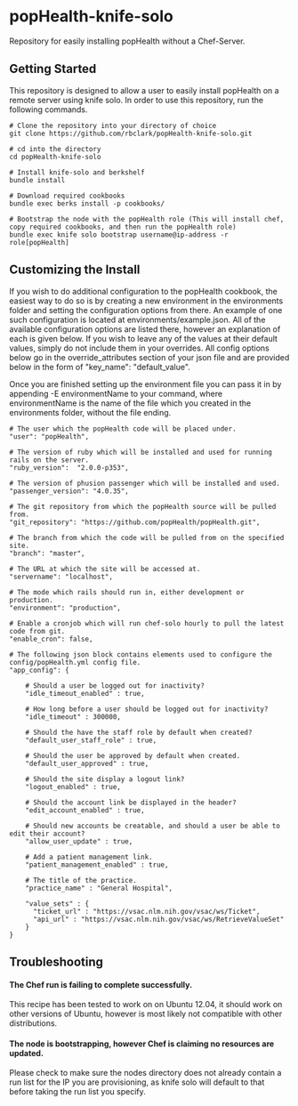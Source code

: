 popHealth-knife-solo
====================

Repository for easily installing popHealth without a Chef-Server.

Getting Started
-----

This repository is designed to allow a user to easily install popHealth on a remote server using knife solo. In order to use this repository, run the following commands.

    # Clone the repository into your directory of choice
    git clone https://github.com/rbclark/popHealth-knife-solo.git
    
    # cd into the directory
    cd popHealth-knife-solo

    # Install knife-solo and berkshelf
    bundle install

    # Download required cookbooks
    bundle exec berks install -p cookbooks/

    # Bootstrap the node with the popHealth role (This will install chef, copy required cookbooks, and then run the popHealth role)
    bundle exec knife solo bootstrap username@ip-address -r role[popHealth]

Customizing the Install
-----

If you wish to do additional configuration to the popHealth cookbook, the easiest way to do so is by creating a new environment in the environments folder and setting the configuration options from there. An example of one such configuration is located at environments/example.json. All of the available configuration options are listed there, however an explanation of each is given below. If you wish to leave any of the values at their default values, simply do not include them in your overrides. All config options below go in the override_attributes section of your json file and are provided below in the form of "key_name": "default_value".

Once you are finished setting up the environment file you can pass it in by appending -E environmentName to your command, where environmentName is the name of the file which you created in the environments folder, without the file ending.

    # The user which the popHealth code will be placed under.
    "user": "popHealth",

    # The version of ruby which will be installed and used for running rails on the server.
    "ruby_version":  "2.0.0-p353",

    # The version of phusion passenger which will be installed and used.
    "passenger_version": "4.0.35",

    # The git repository from which the popHealth source will be pulled from.
    "git_repository": "https://github.com/popHealth/popHealth.git",

    # The branch from which the code will be pulled from on the specified site.
    "branch": "master",

    # The URL at which the site will be accessed at.
    "servername": "localhost",

    # The mode which rails should run in, either development or production.
    "environment": "production",

    # Enable a cronjob which will run chef-solo hourly to pull the latest code from git.
    "enable_cron": false,

    # The following json block contains elements used to configure the config/popHealth.yml config file.
    "app_config": {
        
        # Should a user be logged out for inactivity?
        "idle_timeout_enabled" : true,
        
        # How long before a user should be logged out for inactivity?
        "idle_timeout" : 300000,

        # Should the have the staff role by default when created?
        "default_user_staff_role" : true,

        # Should the user be approved by default when created.
        "default_user_approved" : true,

        # Should the site display a logout link?
        "logout_enabled" : true,

        # Should the account link be displayed in the header?
        "edit_account_enabled" : true,
        
        # Should new accounts be creatable, and should a user be able to edit their account?
        "allow_user_update" : true,

        # Add a patient management link.
        "patient_management_enabled" : true,

        # The title of the practice.
        "practice_name" : "General Hospital",
        
        "value_sets" : {
          "ticket_url" : "https://vsac.nlm.nih.gov/vsac/ws/Ticket",
          "api_url" : "https://vsac.nlm.nih.gov/vsac/ws/RetrieveValueSet"
        }
    }

Troubleshooting
-----

#### The Chef run is failing to complete successfully.

This recipe has been tested to work on on Ubuntu 12.04, it should work on other versions of Ubuntu, however is most likely not compatible with other distributions.

#### The node is bootstrapping, however Chef is claiming no resources are updated.

Please check to make sure the nodes directory does not already contain a run list for the IP you are provisioning, as knife solo will default to that before taking the run list you specify.
